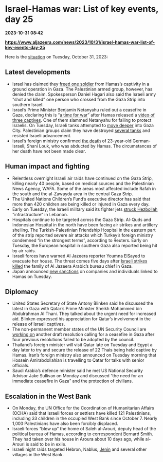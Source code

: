 # Israel-Hamas war: List of key events, day 25

**2023-10-31 08:42**

**https://www.aljazeera.com/news/2023/10/31/israel-hamas-war-list-of-key-events-day-25**

Here is the [situation](https://www.aljazeera.com/news/liveblog/2023/10/31/israel-hamas-war-live-israeli-air-attacks-continue-across-gaza) on Tuesday, October 31, 2023:

Latest developments
-------------------

*   Israel has claimed they [freed one soldier](https://www.aljazeera.com/news/2023/10/30/israeli-military-says-it-freed-captured-soldier-in-gaza-ground-operations) from Hamas’s captivity in a ground operation in Gaza. The Palestinian armed group, however, has denied the claim. Spokesperson Daniel Hagari also said the Israeli army “shot and killed” one person who crossed from the Gaza Strip into southern Israel.
*   Israel’s Prime Minister Benjamin Netanyahu ruled out a ceasefire in Gaza, declaring this is “[a time for war](https://www.aljazeera.com/news/2023/10/30/israeli-forces-move-further-into-gaza-as-netanyahu-declares-time-for-war)” after Hamas released a [video of three captives](https://www.aljazeera.com/news/2023/10/30/hamas-releases-video-showing-three-women-hostages-in-gaza). One of them slammed Netanyahu for failing to protect Israelis. On Tuesday, Israeli tanks attempted to [move deeper](https://www.aljazeera.com/news/2023/10/30/israeli-forces-move-further-into-gaza-as-netanyahu-declares-time-for-war) into Gaza City. Palestinian groups claim they have destroyed [several tanks](https://www.aljazeera.com/news/2023/10/30/heavy-clashes-as-israeli-tanks-reach-gaza-city-outskirts-cut-key-road) and resisted Israeli advancement.
*   Israel’s foreign ministry confirmed [the death](https://www.aljazeera.com/news/2023/10/30/israel-says-german-israeli-women-shani-louk-taken-by-hamas-is-dead) of 23-year-old German-Israeli, Shani Louk, who was abducted by Hamas. The circumstances of her death have not been made clear.

  

Human impact and fighting
-------------------------

*   Relentless overnight Israeli air raids have continued on the Gaza Strip, killing nearly 40 people, based on medical sources and the Palestinian News Agency, WAFA. Some of the areas most affected include Rafah in the south and the al-Zawayda area in the central Gaza Strip.
*   The United Nations Children’s Fund’s executive director has said that more than 420 children are being killed or injured in Gaza every day.
*   Early on Tuesday, the Israeli military said its fighter jets [struck Hezbollah](https://www.aljazeera.com/news/2023/10/30/lebanon-fears-regional-war-as-hezbollah-israel-fighting-intensifies) “infrastructure” in Lebanon.
*   Hospitals continue to be targeted across the Gaza Strip. Al-Quds and Indonesian Hospital in the north have been facing air strikes and artillery shelling. The Turkish-Palestinian Friendship Hospital in the eastern part of the strip reported severe air attacks which Turkey’s foreign ministry condemned “in the strongest terms”, according to Reuters. Early on Tuesday, the European hospital in southern Gaza also reported being hit by air raids.
*   Israeli forces have warned Al Jazeera reporter Youmna ElSayed to evacuate her house. The threat comes five days after [Israeli strikes killed](https://www.aljazeera.com/news/2023/10/25/family-of-al-jazeera-gaza-bureau-head-killed-in-israeli-air-raid) the family of Al Jazeera Arabic’s bureau chief in Gaza.
*   Japan announced [new sanctions](https://www.aljazeera.com/news/2023/10/31/japan-sanctions-individuals-company-over-links-to-hamas) on companies and individuals linked to Hamas on Tuesday.

  

Diplomacy
---------

*   United States Secretary of State Antony Blinken said he discussed the latest in Gaza with Qatar’s Prime Minister Sheikh Mohammed bin Abdulrahman Al Thani. They talked about the urgent need for increased aid. Blinken expressed his appreciation for Qatar’s involvement in the release of Israeli captives.
*   The non-permanent member states of the UN Security Council are [working on](https://www.aljazeera.com/news/2023/10/25/what-to-know-about-un-draft-resolutions-on-the-israel-hamas-war-so-far) another draft resolution calling for a ceasefire in Gaza after four previous resolutions failed to be adopted by the council.
*   Thailand’s foreign minister will visit Qatar late on Tuesday and Egypt a day later to try and secure the release of 22 Thais being held captive by Hamas. Iran’s foreign ministry also announced on Tuesday morning that Hossein Amirabdollahian is travelling to Qatar for talks with senior officials.
*   Saudi Arabia’s defence minister said he met US National Security Advisor Jake Sullivan on Monday and discussed “the need for an immediate ceasefire in Gaza” and the protection of civilians.

  

Escalation in the West Bank
---------------------------

*   On Monday, the UN Office for the Coordination of Humanitarian Affairs (OCHA) said that Israeli forces or settlers have killed 121 Palestinians, including 33 children in the occupied West Bank since October 7. Nearly 1,000 Palestinians have also been forcibly displaced.
*   Israeli forces “blew up” the home of Saleh al-Arouri, deputy head of the political bureau of Hamas, according to correspondent Bernard Smith. They had taken over his house in Aroura about 10 days ago, while al-Arouri is said to be in exile.
*   Israeli night raids targeted Hebron, Nablus, [Jenin](https://www.aljazeera.com/gallery/2023/10/30/the-aftermath-of-israeli-raid-on-west-banks-jenin) and several other villages in the West Bank.